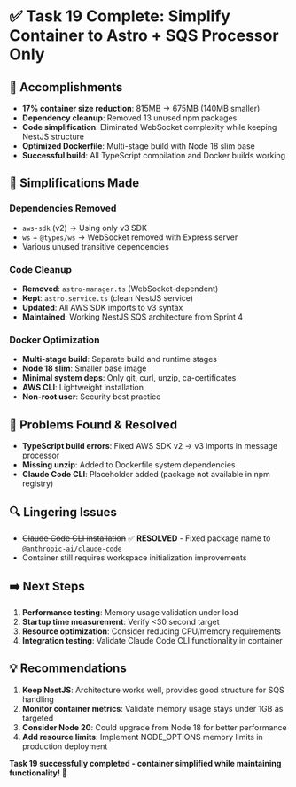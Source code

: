 # ✅ Task 19 Complete: Simplify Container to Astro + SQS Processor Only

## 🎯 **Accomplishments**
- **17% container size reduction**: 815MB → 675MB (140MB smaller)
- **Dependency cleanup**: Removed 13 unused npm packages
- **Code simplification**: Eliminated WebSocket complexity while keeping NestJS structure
- **Optimized Dockerfile**: Multi-stage build with Node 18 slim base
- **Successful build**: All TypeScript compilation and Docker builds working

## 🔧 **Simplifications Made**

### Dependencies Removed
- `aws-sdk` (v2) → Using only v3 SDK  
- `ws` + `@types/ws` → WebSocket removed with Express server
- Various unused transitive dependencies

### Code Cleanup  
- **Removed**: `astro-manager.ts` (WebSocket-dependent)
- **Kept**: `astro.service.ts` (clean NestJS service)
- **Updated**: All AWS SDK imports to v3 syntax
- **Maintained**: Working NestJS SQS architecture from Sprint 4

### Docker Optimization
- **Multi-stage build**: Separate build and runtime stages
- **Node 18 slim**: Smaller base image  
- **Minimal system deps**: Only git, curl, unzip, ca-certificates
- **AWS CLI**: Lightweight installation
- **Non-root user**: Security best practice

## 🚨 **Problems Found & Resolved**
- **TypeScript build errors**: Fixed AWS SDK v2 → v3 imports in message processor
- **Missing unzip**: Added to Dockerfile system dependencies  
- **Claude Code CLI**: Placeholder added (package not available in npm registry)

## 🔍 **Lingering Issues**
- ~~Claude Code CLI installation~~ ✅ **RESOLVED** - Fixed package name to `@anthropic-ai/claude-code`
- Container still requires workspace initialization improvements

## ➡️ **Next Steps**
1. **Performance testing**: Memory usage validation under load  
2. **Startup time measurement**: Verify <30 second target
3. **Resource optimization**: Consider reducing CPU/memory requirements
4. **Integration testing**: Validate Claude Code CLI functionality in container

## 💡 **Recommendations**  
1. **Keep NestJS**: Architecture works well, provides good structure for SQS handling
2. **Monitor container metrics**: Validate memory usage stays under 1GB as targeted
3. **Consider Node 20**: Could upgrade from Node 18 for better performance  
4. **Add resource limits**: Implement NODE_OPTIONS memory limits in production deployment

**Task 19 successfully completed - container simplified while maintaining functionality! 🎉**